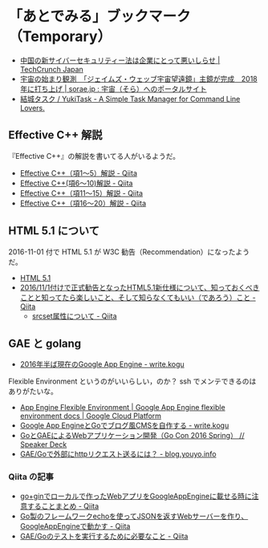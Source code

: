 # 「あとでみる」ブックマーク（Temporary）

- [中国の新サイバーセキュリティー法は企業にとって悪いしらせ | TechCrunch Japan](http://jp.techcrunch.com/2016/11/08/20161106chinas-new-cybersecurity-law-is-bad-news-for-business/)
- [宇宙の始まり観測　「ジェイムズ・ウェッブ宇宙望遠鏡」主鏡が完成　2018年に打ち上げ | sorae.jp : 宇宙（そら）へのポータルサイト](http://sorae.jp/10/2016_11_08_nasa.htmlhttp://sorae.jp/10/2016_11_08_nasa.html)
- [結城タスク / YukiTask - A Simple Task Manager for Command Line Lovers.](http://yukitask.textfile.org/)

## Effective C++ 解説

『Effective C++』の解説を書いてる人がいるようだ。

- [Effective C++（項1〜5）解説 - Qiita](http://qiita.com/MoriokaReimen/items/58f183d421bb932cbbda)
- [Effective C++(項6〜10)解説 - Qiita](http://qiita.com/MoriokaReimen/items/bf301530e8f5d6d2fe90)
- [Effective C++（項11〜15）解説 - Qiita](http://qiita.com/MoriokaReimen/items/a2b00e8da6f6ec83949b)
- [Effective C++（項16〜20）解説 - Qiita](http://qiita.com/MoriokaReimen/items/4b51a41c9e8871907e80)

## HTML 5.1 について

2016-11-01 付で HTML 5.1 が W3C 勧告（Recommendation）になったようだ。

- [HTML 5.1](https://www.w3.org/TR/2016/REC-html51-20161101/index.html)
- [2016/11/1付けで正式勧告となったHTML5.1新仕様について、知っておくべきことと知ってたら楽しいこと、そして知らなくてもいい（であろう）こと - Qiita](http://qiita.com/kyoyababa/items/676d18e2692c43551867)
    - [srcset属性について - Qiita](http://qiita.com/C058/items/643a9ff2d23dfe3a0b37)

## GAE と golang

- [2016年半ば現在のGoogle App Engine - write.kogu](http://write.kogus.org/articles/Y2Rtpp)

Flexible Environment というのがいいらしい，のか？
ssh でメンテできるのはありがたいな。

- [App Engine Flexible Environment  |  Google App Engine flexible environment docs  |  Google Cloud Platform](https://cloud.google.com/appengine/docs/flexible/?hl=ja)
- [Google App EngineとGoでブログ風CMSを自作する - write.kogu](http://write.kogus.org/articles/laszmL)
- [GoとGAEによるWebアプリケーション開発（Go Con 2016 Spring） // Speaker Deck](https://speakerdeck.com/ttsuruoka/gotogaeniyoruwebapurikesiyonkai-fa-go-con-2016-spring)
- [GAE/Goで外部にhttpリクエスト送るには？ - blog.youyo.info](http://blog.youyo.info/post/2016/07/05/gae-go-outbound-http-request/)

### Qiita の記事

- [go+ginでローカルで作ったWebアプリをGoogleAppEngineに載せる時に注意することまとめ - Qiita](http://qiita.com/CST_negi/items/bcb4730c6efeb838c4a7)
- [Go製のフレームワークechoを使ってJSONを返すWebサーバーを作り、GoogleAppEngineで動かす - Qiita](http://qiita.com/qube81/items/701279c43b33ce923613)
- [GAE/Goのテストを実行するために必要なこと - Qiita](http://qiita.com/ttyokoyama/items/5b99299ec112b580f03b)
